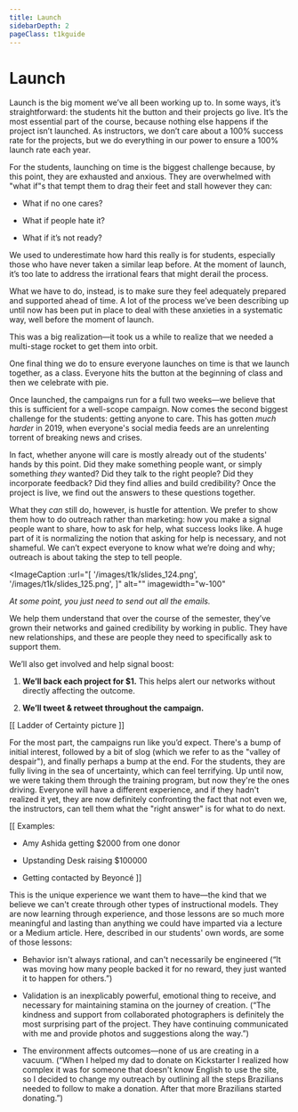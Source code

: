 ```yaml
---
title: Launch
sidebarDepth: 2
pageClass: t1kguide
---
```


# Launch

Launch is the big moment we’ve all been working up to. In some ways, it’s straightforward: the students hit the button and their projects go live. It’s the most essential part of the course, because nothing else happens if the project isn’t launched. As instructors, we don’t care about a 100% success rate for the projects, but we do everything in our power to ensure a 100% launch rate each year.

For the students, launching on time is the biggest challenge because, by this point, they are exhausted and anxious. They are overwhelmed with "what if"s that tempt them to drag their feet and stall however they can:

* What if no one cares?

* What if people hate it?

* What if it’s not ready?

We used to underestimate how hard this really is for students, especially those who have never taken a similar leap before. At the moment of launch, it’s too late to address the irrational fears that might derail the process.

What we have to do, instead, is to make sure they feel adequately prepared and supported ahead of time. A lot of the process we’ve been describing up until now has been put in place to deal with these anxieties in a systematic way, well before the moment of launch.

This was a big realization—it took us a while to realize that we needed a multi-stage rocket to get them into orbit.

One final thing we do to ensure everyone launches on time is that we launch together, as a class. Everyone hits the button at the beginning of class and then we celebrate with pie.

Once launched, the campaigns run for a full two weeks—we believe that this is sufficient for a well-scope campaign.  Now comes the second biggest challenge for the students: getting anyone to care. This has gotten *much harder* in 2019, when everyone's social media feeds are an unrelenting torrent of breaking news and crises.

In fact, whether anyone will care is mostly already out of the students' hands by this point. Did they make something people want, or simply something *they* wanted? Did they talk to the right people? Did they incorporate feedback? Did they find allies and build credibility? Once the project is live, we find out the answers to these questions together.

What they *can* still do, however, is hustle for attention. We prefer to show them how to do outreach rather than marketing: how you make a signal people want to share, how to ask for help, what success looks like. A huge part of it is normalizing the notion that asking for help is necessary, and not shameful. We can’t expect everyone to know what we’re doing and why; outreach is about taking the step to tell people.

<ImageCaption
 :url="[
 '/images/t1k/slides_124.png',
 '/images/t1k/slides_125.png',
]"
 alt=""
 imagewidth="w-100"
 >

 *At some point, you just need to send out all the emails.*

 </ImageCaption>

We help them understand that over the course of the semester, they’ve grown their networks and gained credibility by working in public. They have new relationships, and these are people they need to specifically ask to support them.

We’ll also get involved and help signal boost:

1. **We’ll back each project for $1.**  This helps alert our networks without directly affecting the outcome.

2. **We’ll tweet & retweet throughout the campaign.**

[[ Ladder of Certainty picture ]]

For the most part, the campaigns run like you’d expect. There's a bump of initial interest, followed by a bit of slog (which we refer to as the "valley of despair"), and finally perhaps a bump at the end. For the students, they are fully living in the sea of uncertainty, which can feel terrifying. Up until now, we were taking them through the training program, but now they're the ones driving. Everyone will have a different experience, and if they hadn't realized it yet, they are now definitely confronting the fact that not even we, the instructors, can tell them what the "right answer" is for what to do next.

[[ Examples:

* Amy Ashida getting $2000 from one donor

* Upstanding Desk raising $100000

* Getting contacted by Beyoncé ]]

This is the unique experience we want them to have—the kind that we believe we can't create through other types of instructional models. They are now learning through experience, and those lessons are so much more meaningful and lasting than anything we could have imparted via a lecture or a Medium article. Here, described in our students' own words, are some of those lessons:

* Behavior isn't always rational, and can't necessarily be engineered (“It was moving how many people backed it for no reward, they just wanted it to happen for others.”)

* Validation is an inexplicably powerful, emotional thing to receive, and necessary for maintaining stamina on the journey of creation. (“The kindness and support from collaborated photographers is definitely the most surprising part of the project. They have continuing communicated with me and provide photos and suggestions along the way.”)

* The environment affects outcomes—none of us are creating in a vacuum. (“When I helped my dad to donate on Kickstarter I realized how complex it was for someone that doesn't know English to use the site, so I decided to change my outreach by outlining all the steps Brazilians needed to follow to make a donation. After that more Brazilians started donating.”)
